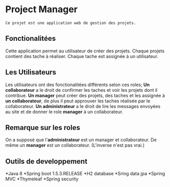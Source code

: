 # Project Manager

```
Ce projet est une application web de gestion des projets.
```

## Fonctionalitées

Cette application permet au utilisateur de créer des projets.
Chaque projets contient des tache à réaliser.
Chaque tache est assignée à un utilisateur.

## Les Utilisateurs

Les utilisateurs ont des fonctionalitées différents selon ces roles;
**Un collaborateur** a le droit de confirmer les taches et voir les projets dont il contribue.
**Un manager** peut créer des projets, des taches et les assignée à **un collaborateur**, de plus il peut approuver les taches réalisée par le collaborateur.
**Un administrateur** a le droit de lire les messages envoyées au site et de donner le role **manager** à un collaborateur.

## Remarque sur les roles

On a supposé que l'**administrateur** est un manager et collaborateur.
De même un **manager** est un collaborateur.
(L'inverse n'est pas vrai.)

## Outils de developpement

*Java 8
*Spring boot 1.5.3.RELEASE
*H2 database
*Sring data jpa
*Spring MVC
*Thymeleaf
*Spring security

